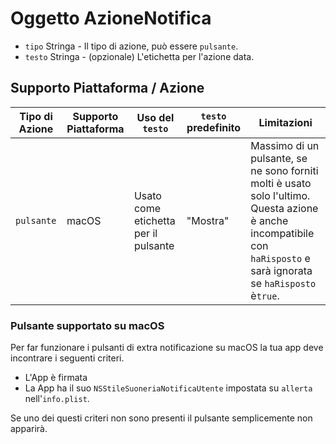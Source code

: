 # Oggetto AzioneNotifica

* `tipo` Stringa - Il tipo di azione, può essere `pulsante`.
* `testo` Stringa - (opzionale) L'etichetta per l'azione data.

## Supporto Piattaforma / Azione

| Tipo di Azione | Supporto Piattaforma | Uso del `testo`                      | `testo` predefinito | Limitazioni                                                                                                                                                           |
| -------------- | -------------------- | ------------------------------------ | ------------------- | --------------------------------------------------------------------------------------------------------------------------------------------------------------------- |
| `pulsante`     | macOS                | Usato come etichetta per il pulsante | "Mostra"            | Massimo di un pulsante, se ne sono forniti molti è usato solo l'ultimo. Questa azione è anche incompatibile con `haRisposto` e sarà ignorata se `haRisposto` è`true`. |

### Pulsante supportato su macOS

Per far funzionare i pulsanti di extra notificazione su macOS la tua app deve incontrare i seguenti criteri.

* L'App è firmata
* La App ha il suo `NSStileSuoneriaNotificaUtente` impostata su `allerta` nell'`info.plist`.

Se uno dei questi criteri non sono presenti il pulsante semplicemente non apparirà.